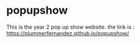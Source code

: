# popupshow

This is the year 2 pop up show website.
the link is :
https://plummerfernandez.github.io/popupshow/


